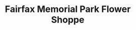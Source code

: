 ---
title: "Fairfax Memorial Park Flower Shoppe"
url: /fairfax/fairfax-memorial-park-flower-shoppe/
shop: Blumen
---